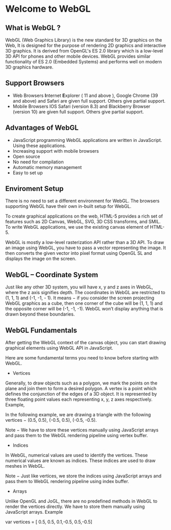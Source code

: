 # Welcome to WebGL

## What is WebGL ?

WebGL (Web Graphics Library) is the new standard for 3D graphics on the Web, It is designed for the purpose
of rendering 2D graphics and interactive 3D graphics. It is derived from OpenGL's ES 2.0 library
which is a low-level 3D API for phones and other mobile devices. WebGL provides similar functionality
of ES 2.0 (Embedded Systems) and performs well on modern 3D graphics hardware.


## Support Browsers
- Web Browsers
**I**nternet **E**xplorer ( 11 and above ), Google Chrome (39 and above) and 
Safari are given full support. Others give partial support.
- Mobile Browsers
IOS Safari (version 8.3) and Blackberry Browser (version 10) are given full support. Others give partial support.

## Advantages of WebGL
- JavaScript programming 
WebGL applications are written in JavaScript. Using these applications.
- Increasing support with mobile browsers
- Open source
- No need for compilation
- Automatic memory management
- Easy to set up

## Enviroment Setup

There is no need to set a different environment for WebGL. The browsers supporting WebGL have their own in-built setup for WebGL.

To create graphical applications on the web, HTML-5 provides a rich set of features such as 2D Canvas, WebGL, SVG, 3D CSS transforms, and SMIL. To write WebGL applications, we use the existing canvas element of HTML-5. 

WebGL is mostly a low-level rasterization API rather than a 3D API. To draw an image using WebGL, you have to pass a vector representing the image. It then converts the given vector into pixel format using OpenGL SL and displays the image on the screen. 

## WebGL – Coordinate System

Just like any other 3D system, you will have x, y and z axes in WebGL, where the z axis signifies depth. The coordinates in WebGL are restricted to (1, 1, 1) and (-1, -1, - 1). It means − if you consider the screen projecting WebGL graphics as a cube, then one corner of the cube will be (1, 1, 1) and the opposite corner will be (-1, -1, -1). WebGL won’t display anything that is drawn beyond these boundaries.

## WebGL Fundamentals

After getting the WebGL context of the canvas object, you can start drawing graphical elements using WebGL API in JavaScript.

Here are some fundamental terms you need to know before starting with WebGL.

- Vertices

Generally, to draw objects such as a polygon, we mark the points on the plane and join them to form a desired polygon. A vertex is a point which defines the conjunction of the edges of a 3D object. It is represented by three floating point values each representing x, y, z axes respectively.
Example,

In the following example, we are drawing a triangle with the following vertices − (0.5, 0.5), (-0.5, 0.5), (-0.5, -0.5).

Note − We have to store these vertices manually using JavaScript arrays and pass them to the WebGL rendering pipeline using vertex buffer.

- Indices

In WebGL, numerical values are used to identify the vertices. These numerical values are known as indices. These indices are used to draw meshes in WebGL.

Note − Just like vertices, we store the indices using JavaScript arrays and pass them to WebGL rendering pipeline using index buffer.

- Arrays

Unlike OpenGL and JoGL, there are no predefined methods in WebGL to render the vertices directly. We have to store them manually using JavaScript arrays.
Example

var vertices = [ 0.5, 0.5, 0.1,-0.5, 0.5,-0.5] 




